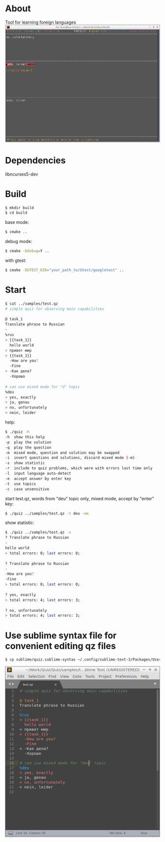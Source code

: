 # About
Tool for learning foreign languages
![alt text](https://raw.githubusercontent.com/karruzz/quiz/master/samples/screenshot.png)

# Dependencies
libncurses5-dev

# Build
```sh
$ mkdir build
$ cd build
```

base mode:
```sh
$ cmake ..
```

debug mode:
```sh
$ cmake -Ddebug=Y ..
```

with gtest:
```sh
$ cmake -DGTEST_DIR="your_path_to/Gtest/googletest" ..
```

# Start
```sh
$ cat ../samples/test.qz
# simple quiz for observing main capabilities

@ task_1
Translate phrase to Russian
-
%rus
> {{task_1}}
  hello world
< привет мир
> {{task_1}}
  -How are you?
  -Fine
< -Как дела?
  -Хорошо

# can use mixed mode for "d" topic
%deu
> yes, exactly
< ja, genau
> no, unfortunately
< nein, leider
```

help:
```sh
$ ./quiz -h
-h	show this help
-p	play the solution
-q	play the question
-m	mixed mode, question and solution may be swapped
-i	invert questions and solutions, discard mixed mode (-m)
-s	show statistic
-r	include to quiz problems, which were with errors last time only
-l	input language auto-detect
-e	accept answer by enter key
-t	use topics
-c	case unsensitive
```

start test.qz, words from "deu" topic only, mixed mode, accept by "enter" key:
```sh
$ ./quiz ../samples/test.qz -t deu -me
```

show statistic:
```sh
$ ./quiz ../samples/test.qz -s
? Translate phrase to Russian
-
hello world
> total errors: 0; last errors: 0;

? Translate phrase to Russian
-
-How are you?
-Fine
> total errors: 0; last errors: 0;

? yes, exactly
> total errors: 4; last errors: 3;

? no, unfortunately
> total errors: 4; last errors: 3;

```

# Use sublime syntax file for convenient editing qz files
```sh
$ cp sublime/quiz.sublime-syntax ~/.config/sublime-text-3/Packages/User/
```

![alt text](https://raw.githubusercontent.com/karruzz/quiz/master/sublime/qz_edit.png)